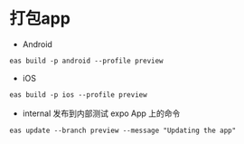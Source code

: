# 打包app

- Android

```md
eas build -p android --profile preview
```

- iOS

```md
eas build -p ios --profile preview
```
- internal 发布到内部测试 expo App 上的命令

```md
eas update --branch preview --message "Updating the app"
```

